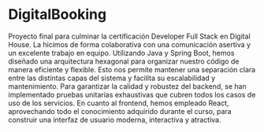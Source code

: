 # DigitalBooking
Proyecto final para culminar la certificación Developer Full Stack en Digital House. 
La hicimos de forma colaborativa con una comunicación asertiva y un excelente trabajo en equipo.
Utilizando Java y Spring Boot, hemos diseñado una arquitectura hexagonal para organizar nuestro código de manera eficiente y flexible. 
Esto nos permite mantener una separación clara entre las distintas capas del sistema y facilita su escalabilidad y mantenimiento. 
Para garantizar la calidad y robustez del backend, se han implementado pruebas unitarias exhaustivas que cubren todos los casos de uso de los servicios. 
En cuanto al frontend, hemos empleado React, aprovechando todo el conocimiento adquirido durante el curso, para construir una interfaz de usuario moderna, interactiva y atractiva.
